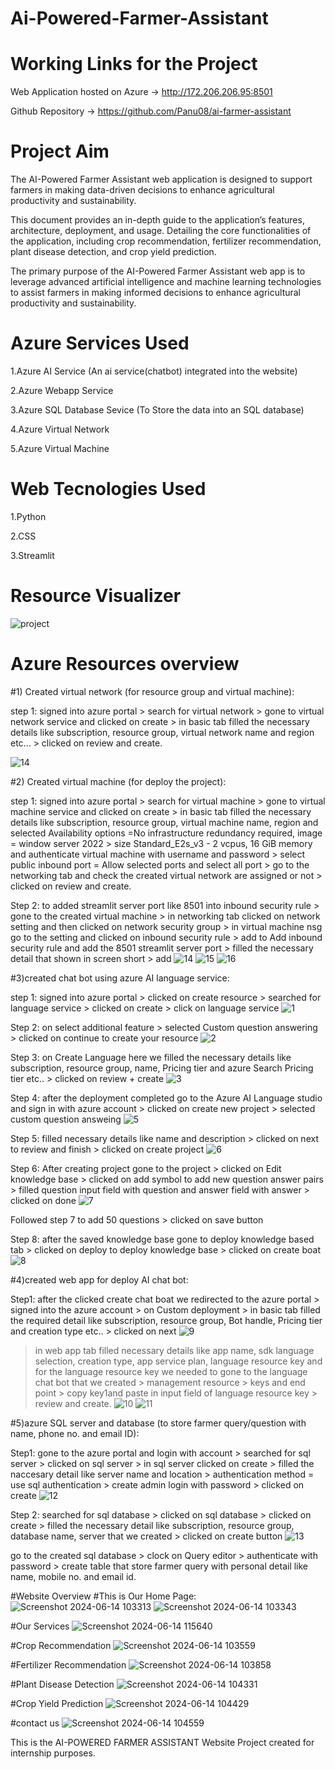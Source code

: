 # Ai-Powered-Farmer-Assistant
# Working Links for the Project
Web Application hosted on Azure -> http://172.206.206.95:8501

Github Repository -> https://github.com/Panu08/ai-farmer-assistant
# Project Aim
The AI-Powered Farmer Assistant web application is designed to support farmers in making data-driven decisions to enhance agricultural productivity and sustainability. 

This document provides an in-depth guide to the application’s features, architecture, deployment, and usage. Detailing the core functionalities of the application, including crop recommendation, fertilizer recommendation, plant disease detection, and crop yield prediction.


The primary purpose of the AI-Powered Farmer Assistant web app is to leverage advanced artificial intelligence and machine learning technologies to assist farmers in making informed decisions to enhance agricultural productivity and sustainability.
# Azure Services Used
1.Azure AI Service (An ai service(chatbot) integrated into the website)

2.Azure Webapp Service

3.Azure SQL Database Sevice (To Store the data into an SQL database)

4.Azure Virtual Network 

5.Azure Virtual Machine 
# Web Tecnologies Used
1.Python

2.CSS

3.Streamlit
# Resource Visualizer
![project](https://github.com/Panu08/ai-farmer-assistant/assets/169903566/38545cf1-f569-4f9d-a9f4-4705b74c4eb8)

# Azure Resources overview
#1) Created virtual network (for resource group and virtual machine):

step 1: signed into azure portal > search for virtual network > gone to virtual network service and clicked on create > in basic tab filled the necessary details like subscription, resource group, virtual network name and region etc... > clicked on review and create.

![14](https://github.com/Panu08/ai-farmer-assistant/assets/169903566/1e62eeb0-25b3-4a64-864e-ec0807379304)

#2) Created virtual machine (for deploy the project):

step 1: signed into azure portal > search for virtual machine > gone to virtual machine service and clicked on create > in basic tab filled the necessary details like subscription, resource group, virtual machine name, region and selected Availability options =No infrastructure redundancy required, image = window server 2022 > size Standard_E2s_v3 - 2 vcpus, 16 GiB memory and authenticate virtual machine with username and password > select public inbound port = Allow selected ports and select all port > go to the networking tab and check the created virtual network are assigned or not > clicked on review and create.

Step 2: to added streamlit server port like 8501 into inbound security rule > gone to the created virtual machine > in networking tab clicked on network setting and then clicked on network security group > in virtual machine nsg go to the setting and clicked on inbound security rule > add to Add inbound security rule and add the 8501 streamlit server port >
filled the necessary detail that shown in screen short > add
![14](https://github.com/Panu08/ai-farmer-assistant/assets/169903566/3de51292-8211-4477-8c2e-734493c57c92)
![15](https://github.com/Panu08/ai-farmer-assistant/assets/169903566/7065a4e1-3700-4683-a841-5d84681506a2)
![16](https://github.com/Panu08/ai-farmer-assistant/assets/169903566/684065fe-c640-4147-91fa-df22e797e380)

#3)created chat bot using azure AI language service:

step 1: signed into azure portal > clicked on create resource > searched for language service > clicked on create > click on language service
![1](https://github.com/Panu08/ai-farmer-assistant/assets/169903566/eb279dae-00d2-467d-adf5-09ffdca190ea)

Step 2: on select additional feature > selected Custom question answering > clicked on continue to create your resource
![2](https://github.com/Panu08/ai-farmer-assistant/assets/169903566/bfef1569-2124-4452-8a97-9a96eca7088d)

Step 3: on Create Language here we filled the necessary details like subscription, resource group, name, Pricing tier and azure Search Pricing tier etc.. > clicked on review + create
![3](https://github.com/Panu08/ai-farmer-assistant/assets/169903566/7babbce9-2cf5-474b-9263-3deda2db057b)

Step 4: after the deployment completed go to the Azure AI Language studio and sign in with azure account > clicked on create new project > selected custom question answeing
![5](https://github.com/Panu08/ai-farmer-assistant/assets/169903566/a1dad527-0bd5-4dff-97f7-21460e782e8a)

Step 5: filled necessary details like name and description > clicked on next to review and finish > clicked on create project
![6](https://github.com/Panu08/ai-farmer-assistant/assets/169903566/28027d07-c37e-4dee-a85a-9598ea69c7d0)

Step 6: After creating project gone to the project > clicked on Edit knowledge base > clicked on add symbol to add new question answer pairs > filled question input field with question and answer field with answer > clicked on done
![7](https://github.com/Panu08/ai-farmer-assistant/assets/169903566/2d966d46-568f-44a8-9c73-ec2950bf96df)

Followed step 7 to add 50 questions > clicked on save button

Step 8: after the saved knowledge base gone to deploy knowledge based tab > clicked on deploy to deploy knowledge base > clicked on create boat
![8](https://github.com/Panu08/ai-farmer-assistant/assets/169903566/2b221080-86a2-43fc-a267-a5f035d6ad56)

#4)created web app for deploy AI chat bot:

Step1: after the clicked create chat boat we redirected to the azure portal > signed into the azure account > on Custom deployment > in basic tab filled the required detail like subscription, resource group, Bot handle, Pricing tier and creation type etc.. > clicked on next
![9](https://github.com/Panu08/ai-farmer-assistant/assets/169903566/f435cbad-b390-48fc-8db1-3fd4074720b3)

>in web app tab filled necessary details like app name, sdk language selection, creation type, app service plan, language resource key and for the language resource key we needed to gone to the language chat bot that we created > management resource > keys and end point > copy key1and paste in input field of language resource key > review and create.
![10](https://github.com/Panu08/ai-farmer-assistant/assets/169903566/963f3247-4c3a-4331-803f-ce882503b7c1)
![11](https://github.com/Panu08/ai-farmer-assistant/assets/169903566/4cdca076-2259-48f5-9972-2b686b39404b)

#5)azure SQL server and database (to store farmer query/question with name, phone no. and email ID):

Step1: gone to the azure portal and login with account > searched for sql server > clicked on sql server > in sql server clicked on create > filled the naccesary detail like server name and location > authentication method = use sql authentication > create admin login with password > clicked on create
![12](https://github.com/Panu08/ai-farmer-assistant/assets/169903566/778a735c-82a1-466f-b08c-da695d9feb48)

Step 2: searched for sql database > clicked on sql database > clicked on create >
filled the necessary detail like subscription, resource group, database name, server that we created > clicked on create button
![13](https://github.com/Panu08/ai-farmer-assistant/assets/169903566/3bab0003-b3b4-4cb4-aad1-78f8a9929dc3)

go to the created sql database > clock on Query editor > authenticate with password > create table that store farmer query with personal detail like name, mobile no. and email id.

#Website Overview
#This is Our Home Page:
![Screenshot 2024-06-14 103313](https://github.com/Panu08/ai-farmer-assistant/assets/169903566/343f220c-d92c-41de-b7b6-ecfd5b4bc468)
![Screenshot 2024-06-14 103343](https://github.com/Panu08/ai-farmer-assistant/assets/169903566/763ebfe0-b7b0-424b-9842-fe0c7425ff71)

#Our Services
![Screenshot 2024-06-14 115640](https://github.com/Panu08/ai-farmer-assistant/assets/169903566/0151a15c-4c55-4e5c-a7fd-ac8be1937736)

#Crop Recommendation
![Screenshot 2024-06-14 103559](https://github.com/Panu08/ai-farmer-assistant/assets/169903566/093af84a-ae3e-4269-a9de-91f5d1f25144)

#Fertilizer Recommendation
![Screenshot 2024-06-14 103858](https://github.com/Panu08/ai-farmer-assistant/assets/169903566/d1c55826-cbd0-47d2-aaf6-f7ce81f3c779)

#Plant Disease Detection
![Screenshot 2024-06-14 104331](https://github.com/Panu08/ai-farmer-assistant/assets/169903566/160fa621-efc7-4d09-bf73-61ddf353dc89)

#Crop Yield Prediction
![Screenshot 2024-06-14 104429](https://github.com/Panu08/ai-farmer-assistant/assets/169903566/12241326-e97b-4f23-bdff-5a708ef6e2c3)

#contact us
![Screenshot 2024-06-14 104559](https://github.com/Panu08/ai-farmer-assistant/assets/169903566/8d893578-8c0c-4527-80e1-27a27526d21b)

This is the AI-POWERED FARMER ASSISTANT Website Project created for internship purposes.

















